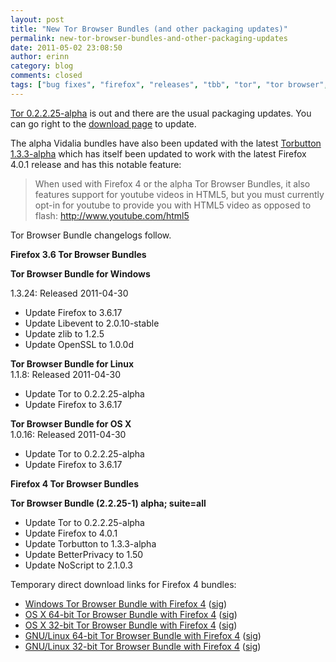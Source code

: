```yaml
---
layout: post
title: "New Tor Browser Bundles (and other packaging updates)"
permalink: new-tor-browser-bundles-and-other-packaging-updates
date: 2011-05-02 23:08:50
author: erinn
category: blog
comments: closed
tags: ["bug fixes", "firefox", "releases", "tbb", "tor", "tor browser", "tor browser bundle", "torbutton"]
---
```


[Tor 0.2.2.25-alpha](https://blog.torproject.org/blog/tor-02225-alpha-out) is out and there are the usual packaging updates. You can go right to the [download page](https://www.torproject.org/download) to update.

The alpha Vidalia bundles have also been updated with the latest [Torbutton 1.3.3-alpha](https://lists.torproject.org/pipermail/tor-talk/2011-May/020267.html) which has itself been updated to work with the latest Firefox 4.0.1 release and has this notable feature:

> When used with Firefox 4 or the alpha Tor Browser Bundles, it also  
>  features support for youtube videos in HTML5, but you must currently  
>  opt-in for youtube to provide you with HTML5 video as opposed to  
>  flash: http://www.youtube.com/html5

Tor Browser Bundle changelogs follow.

**Firefox 3.6 Tor Browser Bundles**

**Tor Browser Bundle for Windows**

1.3.24: Released 2011-04-30

-   Update Firefox to 3.6.17
-   Update Libevent to 2.0.10-stable
-   Update zlib to 1.2.5
-   Update OpenSSL to 1.0.0d

**Tor Browser Bundle for Linux**  
 1.1.8: Released 2011-04-30

-   Update Tor to 0.2.2.25-alpha
-   Update Firefox to 3.6.17

**Tor Browser Bundle for OS X**  
 1.0.16: Released 2011-04-30

-   Update Tor to 0.2.2.25-alpha
-   Update Firefox to 3.6.17

**Firefox 4 Tor Browser Bundles**

**Tor Browser Bundle (2.2.25-1) alpha; suite=all**

-   Update Tor to 0.2.2.25-alpha
-   Update Firefox to 4.0.1
-   Update Torbutton to 1.3.3-alpha
-   Update BetterPrivacy to 1.50
-   Update NoScript to 2.1.0.3

Temporary direct download links for Firefox 4 bundles:

-   [Windows Tor Browser Bundle with Firefox 4](https://torproject.org/dist/torbrowser/tor-browser-2.2.25-1-alpha_en-US.exe) ([sig](https://torproject.org/dist/torbrowser/tor-browser-2.2.25-1-alpha_en-US.ex.asc))
-   [OS X 64-bit Tor Browser Bundle with Firefox 4](https://torproject.org/dist/torbrowser/osx/TorBrowser-2.2.25-1-alpha-osx-x86_64-en-US.zip) ([sig](https://torproject.org/dist/torbrowser/osx/TorBrowser-2.2.25-1-alpha-osx-x86_64-en-US.zip.asc))
-   [OS X 32-bit Tor Browser Bundle with Firefox 4](https://torproject.org/dist/torbrowser/osx/TorBrowser-2.2.25-1-alpha-osx-i386-en-US.zip) ([sig](https://torproject.org/dist/torbrowser/osx/TorBrowser-2.2.25-1-alpha-osx-i386-en-US.zip.asc))
-   [GNU/Linux 64-bit Tor Browser Bundle with Firefox 4](https://torproject.org/dist/torbrowser/linux/tor-browser-gnu-linux-x86_64-2.2.25-1-alpha-en-US.tar.gz) ([sig](https://torproject.org/dist/torbrowser/linux/tor-browser-gnu-linux-x86_64-2.2.25-1-alpha-en-US.tar.gz.asc))
-   [GNU/Linux 32-bit Tor Browser Bundle with Firefox 4](https://torproject.org/dist/torbrowser/linux/tor-browser-gnu-linux-i686-2.2.25-1-alpha-en-US.tar.gz) ([sig](https://torproject.org/dist/torbrowser/linux/tor-browser-gnu-linux-i686-2.2.25-1-alpha-en-US.tar.gz.asc))

